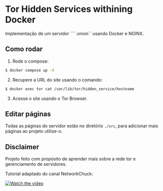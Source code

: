 # Tor Hidden Services withining Docker

Implementação de um servidor ````.onion`` usando Docker e NGINX.

## Como rodar

1. Rode o compose:
```bash
$ docker compose up -d
```
2. Recupere a URL do site usando o comando:
```bash
$ docker exec tor cat /var/lib/tor/hidden_service/hostname
```

3. Acesse o site usando o Tor Browser.

## Editar páginas
Todas as páginas do servidor estão no diretório ```./src```, para adicionar mais páginas ao projeto utilize-o.

## Disclaimer
Projeto feito com propósito de aprender mais sobre a rede tor e gerenciamento de servidores.

Tutorial adaptado do canal NetworkChuck: 

[![Watch the video](https://img.youtube.com/vi/bllS9tkCkaM/default.jpg)](https://youtu.be/bllS9tkCkaM)